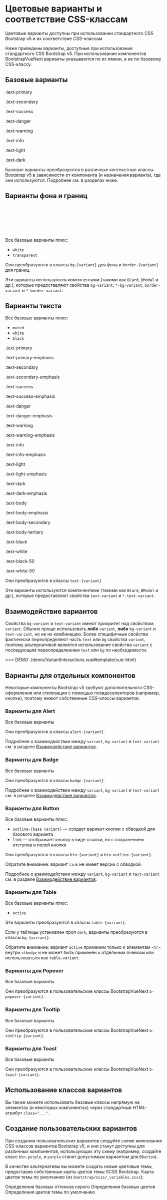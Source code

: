 # Цветовые варианты и соответствие CSS-классам

<div class="lead mb-5">

<p>Цветовые варианты доступны при использовании стандартного CSS Bootstrap v5 и их соответствие CSS-классам</p>
<p>Ниже приведены варианты, доступные при использовании стандартного CSS Bootstrap v5. При использовании компонентов BootstrapVueNext варианты указываются по их имени, а не по базовому CSS-классу.</p>

</div>

## Базовые варианты

<BCard class="bg-body-tertiary">

<p class="text-primary">.text-primary</p>
<p class="text-secondary">.text-secondary</p>
<p class="text-success">.text-success</p>
<p class="text-danger">.text-danger</p>
<p class="text-warning bg-dark">.text-warning</p>
<p class="text-info bg-dark">.text-info</p>
<p class="text-light bg-dark">.text-light</p>
<p class="text-dark bg-white">.text-dark</p>

</BCard>

Базовые варианты преобразуются в различные контекстные классы Bootstrap v5 в зависимости от компонента (и назначения варианта), где они используются. Подробнее см. в разделах ниже.

## Варианты фона и границ

<BCard class="bg-body-tertiary">

  <div class="gap-2">
    <span class="border border-primary" />
    <span class="border border-primary-subtle" />
    <span class="border border-secondary" />
    <span class="border border-secondary-subtle" />
    <span class="border border-success" />
    <span class="border border-success-subtle" />
    <span class="border border-danger" />
    <span class="border border-danger-subtle" />
    <span class="border border-warning" />
    <span class="border border-warning-subtle" />
    <span class="border border-info" />
    <span class="border border-info-subtle" />
    <span class="border border-light" />
    <span class="border border-light-subtle" />
    <span class="border border-dark" />
    <span class="border border-dark-subtle" />
    <span class="border border-black" />
    <span class="border border-white" />
  </div>

</BCard>

Все базовые варианты плюс:

- `white`
- `transparent`

Они преобразуются в классы `bg-{variant}` для фона и `border-{variant}` для границ.

Эти варианты используются компонентами (такими как `BCard`, `BModal` и др.), которые предоставляют свойства `bg-variant`, `*-bg-variant`, `border-variant` и `*-border-variant`.

## Варианты текста

Все базовые варианты плюс:

- `muted`
- `white`
- `black`

<BCard class="bg-body-tertiary">

<p class="text-primary">.text-primary</p>
<p class="text-primary-emphasis">.text-primary-emphasis</p>
<p class="text-secondary">.text-secondary</p>
<p class="text-secondary-emphasis">.text-secondary-emphasis</p>
<p class="text-success">.text-success</p>
<p class="text-success-emphasis">.text-success-emphasis</p>
<p class="text-danger">.text-danger</p>
<p class="text-danger-emphasis">.text-danger-emphasis</p>
<p class="text-warning bg-dark">.text-warning</p>
<p class="text-warning-emphasis">.text-warning-emphasis</p>
<p class="text-info bg-dark">.text-info</p>
<p class="text-info-emphasis">.text-info-emphasis</p>
<p class="text-light bg-dark">.text-light</p>
<p class="text-light-emphasis">.text-light-emphasis</p>
<p class="text-dark bg-white">.text-dark</p>
<p class="text-dark-emphasis">.text-dark-emphasis</p>

<p class="text-body">.text-body</p>
<p class="text-body-emphasis">.text-body-emphasis</p>
<p class="text-body-secondary">.text-body-secondary</p>
<p class="text-body-tertiary">.text-body-tertiary</p>

<p class="text-black bg-white">.text-black</p>
<p class="text-white bg-dark">.text-white</p>
<p class="text-black-50 bg-white">.text-black-50</p>
<p class="text-white-50 bg-dark">.text-white-50</p>

</BCard>

Они преобразуются в классы `text-{variant}`

Эти варианты используются компонентами (такими как `BCard`, `BModal` и др.), которые предоставляют свойства `text-variant` и `*-text-variant`.

## Взаимодействие вариантов

Свойства `bg-variant` и `text-variant` имеют приоритет над свойством `variant`. Обычно проще использовать **либо** `variant`, **либо** `bg-variant` и `text-variant`, но не их комбинацию. Более специфичные свойства фактически переопределяют часть `text` или `bg` свойства `variant`, поэтому альтернативой является использование свойства `variant` с последующим переопределением `text` или `bg` по необходимости.

<<< DEMO ./demo/VariantInteractions.vue#template{vue-html}

## Варианты для отдельных компонентов

Некоторые компоненты Bootstrap v5 требуют дополнительного CSS-оформления или стилизации с помощью псевдоселекторов (например, кнопки), поэтому имеют собственные CSS-классы вариантов.

### Варианты для Alert

Все базовые варианты

Они преобразуются в классы `alert-{variant}`.

Подробнее о взаимодействии между `variant`, `bg-variant` и `text-variant` см. в разделе [Взаимодействие вариантов](#взаимодействие-варинатов).

### Варианты для Badge

Все базовые варианты

Они преобразуются в классы `badge-{variant}`.

Подробнее о взаимодействии между `variant`, `bg-variant` и `text-variant` см. в разделе [Взаимодействие вариантов](#взаимодействие-варинатов).

### Варианты для Button

Все базовые варианты плюс:

- `outline-{base variant}` — создает вариант кнопки с обводкой для базового варианта
- `link` — отображает кнопку в виде ссылки, но с сохранением отступов и полей кнопки

Они преобразуются в классы `btn-{variant}` и `btn-outline-{variant}`.

Обратите внимание: вариант `link` не имеет версии с обводкой.

Подробнее о взаимодействии между `variant`, `bg-variant` и `text-variant` см. в разделе [Взаимодействие вариантов](#взаимодействие-варинатов).

### Варианты для Table

Все базовые варианты плюс:

- `active`

Эти варианты преобразуются в классы `table-{variant}`.

Если у таблицы установлен проп `dark`, варианты преобразуются в классы `bg-{variant}`.

Обратите внимание: вариант `active` применим только к элементам `<tr>` внутри `<tbody>` и не может быть применён к отдельным ячейкам или использоваться как `table-variant`.

### Варианты для Popover

Все базовые варианты

Они преобразуются в пользовательские классы BootstrapVueNext `b-popover-{variant}`.

### Варианты для Tooltip

Все базовые варианты

Они преобразуются в пользовательские классы BootstrapVueNext `b-tooltip-{variant}`.

### Варианты для Toast

Все базовые варианты

Они преобразуются в пользовательские классы BootstrapVueNext `b-toast-{variant}`.

## Использование классов вариантов

Вы также можете использовать базовые классы напрямую на элементах (и некоторых компонентах) через стандартный HTML-атрибут `class="..."`.

## Создание пользовательских вариантов

При создании пользовательских вариантов следуйте схеме именования CSS-классов вариантов Bootstrap v5, и они станут доступны для различных компонентов, использующих эту схему (например, создайте класс `btn-purple`, и `purple` станет допустимым вариантом для `BButton`).

В качестве альтернативы вы можете создать новые цветовые темы, предоставив собственные карты цветов темы SCSS Bootstrap. Карта цветов темы по умолчанию (из `bootstrap/scss/_variables.scss`):

<HighlightCard>
  Определения базовых оттенков серого
  <template #html>

```scss
$white: #fff;
$gray-100: #f8f9fa;
$gray-200: #e9ecef;
$gray-300: #dee2e6;
$gray-400: #ced4da;
$gray-500: #adb5bd;
$gray-600: #6c757d;
$gray-700: #495057;
$gray-800: #343a40;
$gray-900: #212529;
$black: #000;
```

  </template>
</HighlightCard>

<HighlightCard>
  Определения базовых цветов
  <template #html>

```scss
$blue: #0d6efd;
$indigo: #6610f2;
$purple: #6f42c1;
$pink: #d63384;
$red: #dc3545;
$orange: #fd7e14;
$yellow: #ffc107;
$green: #198754;
$teal: #20c997;
$cyan: #0dcaf0;
```

  </template>
</HighlightCard>

<HighlightCard>
  Определения цветов темы по умолчанию
  <template #html>

```scss
$primary: $blue;
$secondary: $gray-600;
$success: $green;
$info: $cyan;
$warning: $yellow;
$danger: $red;
$light: $gray-100;
$dark: $gray-900;
```

  </template>
</HighlightCard>

<script setup lang="ts">
import {BCard} from 'bootstrap-vue-next'
import HighlightCard from '../../components/HighlightCard.vue'

</script>

<style lang="scss">
.bg-body-tertiary [class^="border"] {
  display: inline-block;
  width: 5rem;
  height: 5rem;
  margin: .25rem;
}
</style>
